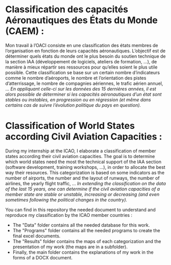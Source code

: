 # Classification des capacités Aéronautiques des États du Monde (CAEM) :

Mon travail à l’OACI consiste en une classification des états membres de l’organisation en fonction de leurs capacités aéronautiques. L’objectif est de déterminer quels états du monde ont le plus besoin du soutien technique de la section IAA (développement de logiciels, ateliers de formation, …), de manière à mieux répartir ses ressources pour qu’elles soient le plus utile possible. Cette classification se base sur un certain nombre d’indicateurs comme le nombre d’aéroports, le nombre et l’orientation des pistes d’atterrissage, le nombre de compagnies aériennes, le trafic aérien annuel, …
*En appliquant celle-ci sur les données des 15 dernières années, il est alors possible de déterminer si les capacités aéronautiques d’un état sont stables ou instables, en progression ou en régression (et même dans certains cas de suivre l’évolution politique du pays en question).*


# Classification of World States according Civil Aviation Capacities :

During my internship at the ICAO, I elaborate a classification of member states according their civil aviation capacities. The goal is to determine which world states need the most the technical support of the IAA section (software development, training workshops, …), in order to allocate the best way their resources. This categorization is based on some indicators as the number of airports, the number and the layout of runways, the number of airlines, the yearly flight traffic, …
*In extending the classification on the data of the last 15 years, one can determine if the civil aviation capacities of a member state are stable or unstable, increasing or decreasing (and even sometimes following the political changes in the country).*

You can find in this repository the needed document to understand and reproduce my classification by the ICAO member countries :
- The "Data" folder contains all the needed database for this work.
- The "Programs" folder contains all the needed programs to create the final excel documents.
- The "Results" folder contains the maps of each categorization and the presentation of my work (the maps are in a subfolder).
- Finally, the main folder contains the explanations of my work in the forms of a DOCX document.
